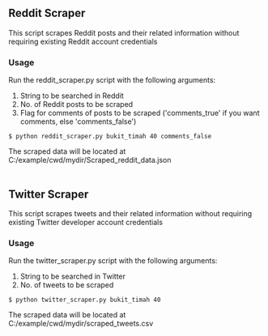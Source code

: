 ## Reddit Scraper
This script scrapes Reddit posts and their related information without requiring existing Reddit account credentials
<br/>

### Usage
Run the reddit_scraper.py script with the following arguments:
1. String to be searched in Reddit
2. No. of Reddit posts to be scraped
3. Flag for comments of posts to be scraped ('comments_true' if you want comments, else 'comments_false')
```
$ python reddit_scraper.py bukit_timah 40 comments_false
```
The scraped data will be located at C:/example/cwd/mydir/Scraped_reddit_data.json
<br/>
<br/>

## Twitter Scraper
This script scrapes tweets and their related information without requiring existing Twitter developer account credentials
<br/>

### Usage
Run the twitter_scraper.py script with the following arguments:
1. String to be searched in Twitter
2. No. of tweets to be scraped
```
$ python twitter_scraper.py bukit_timah 40
```
The scraped data will be located at C:/example/cwd/mydir/scraped_tweets.csv
<br/>
